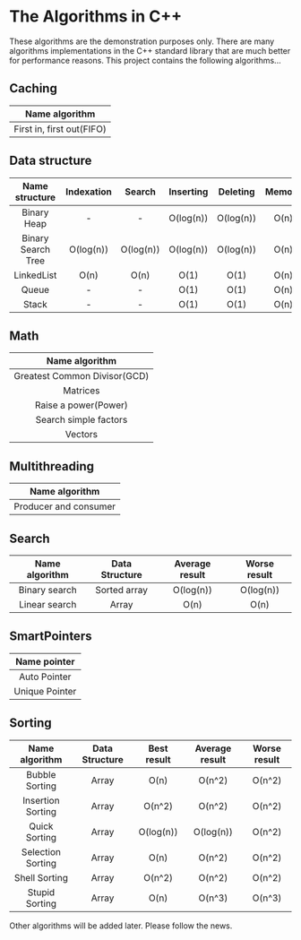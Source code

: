 # The Algorithms in C++

These algorithms are the demonstration purposes only. There are
many algorithms implementations in the C++ standard 
library that are much better for performance reasons. This 
project contains the following algorithms...

## Caching

| Name algorithm                           | 
|:----------------------------------------:|
| First in, first out(FIFO)                |

## Data structure

| Name structure     | Indexation  | Search         | Inserting    | Deleting    | Memory |
|:------------------:|:-----------:|:--------------:|:------------:|:-----------:|:------:|
| Binary Heap        | -           | -              | O(log(n))    | O(log(n))   | O(n)   |
| Binary Search Tree | O(log(n))   | O(log(n))      | O(log(n))    | O(log(n))   | O(n)   |
| LinkedList         | O(n)        | O(n)           | O(1)         | O(1)        | O(n)   |
| Queue              | -           | -              | O(1)         | O(1)        | O(n)   |
| Stack              | -           | -              | O(1)         | O(1)        | O(n)   |

## Math

| Name algorithm                           | 
|:----------------------------------------:|
| Greatest Common Divisor(GCD)             |
| Matrices                                 |
| Raise a power(Power)                     |
| Search simple factors                    |
| Vectors                                  |

## Multithreading

| Name algorithm                           | 
|:----------------------------------------:|
| Producer and consumer                    |

## Search

| Name algorithm    | Data Structure | Average result | Worse result |
|:-----------------:|:--------------:|:--------------:|:------------:|
| Binary search     | Sorted array   | O(log(n))      | O(log(n))    |
| Linear search     | Array          | O(n)           | O(n)         |


## SmartPointers

| Name pointer                             |
|:----------------------------------------:|
| Auto Pointer                             |
| Unique Pointer                           |

## Sorting

| Name algorithm    |Data Structure | Best result | Average result | Worse result |
|:-----------------:|:-------------:|:-----------:|:--------------:|:------------:|
| Bubble Sorting    |  Array        | O(n)        | O(n^2)         | O(n^2)       |
| Insertion Sorting |  Array        | O(n^2)      | O(n^2)         | O(n^2)       |
| Quick Sorting     |  Array        | O(log(n))   | O(log(n))      | O(n^2)       |
| Selection Sorting |  Array        | O(n)        | O(n^2)         | O(n^2)       |
| Shell Sorting     |  Array        | O(n^2)      | O(n^2)         | O(n^2)       |
| Stupid Sorting    |  Array        | O(n)        | O(n^3)         | O(n^3)       |

Other algorithms will be added later. Please follow the news.
